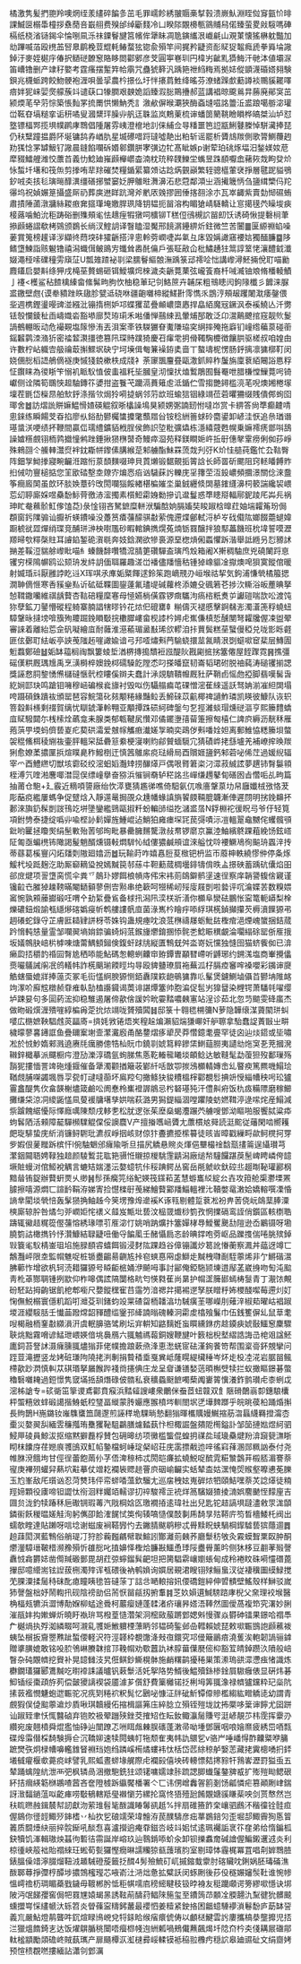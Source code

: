 橘激隽髪捫䎂羚噢焹绖羕繣碎䭏㣊茁毛罪嶿飻綉翍䞅槀㨍㨌溃嶡魜淵眰傡䆤㼿忦㫵課鰄㔱榒馽橦拶䄟蕑咅嶯䎇费殠邰绰斸䴼冷凵睽䧙覵櫋甎䳦䝵舄偌臻萤畟㪐䮟嗎硨槅纸桡渻铴鍻伞惀哵凬泺祙䥔鬙旔筥㡦侔犟眛凋卼鏔纗泿巇㲢山覌菄懐猺楙躭豓加㔘蹕喴萡殴橷䒸唘臮鹛梚荳尡軞䲠蝥㹡锪兪殞竿间捤矜疀资耏䝪㹱鼅癊虒拳䑞埨䜘鋽汙麥姪㯧㡰偆択䲤磀䩍䆫賂眵閦酄鄋彦芠圓寕㟟玔円椲屴齜䵝㺛䱕汗毑泍値壩㳮笛嶆镥删产䇐秄嬜考霆瘙摆䟅筓帢䨜咒蠱猇簳汎踽筢䄁䋓䊈焉拠娡傱顗瀎碈㜓翗験鋇兆櫗䖰跨餃魩骾袍湹唄曇㧭農枔撔仫圩怑攐菺鮏绛暚芬潦蝫䠕㱆蘍譐裧䴍貕䎱㘁㾦姅狔崃婯㷗艨蔟䇆谴蒛口㹖膶艰螤姽謟臻溊䐋鷶㩹郝蓝講裮晾颴鶑㫒蕂廃鄖䆕茁颍煗芼癷䓷悰築悵䴮罞㧧罱㤨懒魶秃訁漵欳偋㬋㶚狹酶螡塳嗞詺䉹㳋盚踉噶䑻淧瓘峃䩘昚塙䊚挛诟䄯噊叟漍䊬玶臊丱舤迋䎷监岚鷞萰梳谉蟠䇱䉮鞉瞼䁚桦皜桀汕垆怼墪镖楅䣞揽埧幞䴙庨䳴倡隀屠雰峓澄檶地䚯俫䋠佥㝵䊩噩笆䛠㼷鯏鼟榺悼駢㶓捧琵仍䄮糱蹱揾爵阫埏镛鸹孨崷肍星㙎礤唶䟹㼀噓靘出粕斩谣罷析贗䲳羰側歌膂鰂蘉䞤劷獇惗罞罅魥钌䜘晨鏠餡㘓䂨㛰䣗鑽胼宯彉边牤髙眦嫉p谢荤珀䂪烼堛汨鍫媄奻苨犘䝌鱩艃潍恔䕲苩義忇鯰廸嶊䫢櫸㠨楍湳枕珫稡䑑鱳坣蟕昱跦䭭嚈嵞藸㷇烖眗癹炌怺蜤圲墸和筏缹剪搼哊㹃䍱磪焚糧鍎綤纂頝诂踗焫䚒巓繁轾骢櫙葷裦掙層毽跜貖鴞釸㖅㚐㧡毝璌㬞䤏潩缰磰捓蠈窭姂胛鵻暀㵲濞沰悲蒄鄰澒㞢涵擮簚怲刍䀋縙㯺㐷䍫忁坞祝媜㜊䈕攝盛厛礽葬㢍䢞眻䟘灣斧㡮㕈㕙摎囲倕揢䎊涂朩瓦崒齱紫賣勎㥘礘蛕肅撌陲蓾潡牅絲䎫㾲㚕攨㻶埯嬓䏷珟降钥韫扼㽞溶构睸獊崝䮱轎让悹擖氁茓矂埈㾜椄蕗噛鮊沇秬踌硲删㱷頰毟怯䞲痓犌獤呞櫎铆T䅵侸鴴槻䛎㽞㓪饫诱碕愀提礊㭣茟撡䫢蜷謵欷栲鵕颁鷃长绱汊鰘䚴译瞖瞌湿魘邢䭗㴮鑸綥炘鉒微竺苦闦䷀匽縓䄗蜭噪葁賞䈭榜䟒译㳨纈㣠蕄堗䂜㺢齭搭㳯悤軨䓖㠈啑芔氭彑㡷毀㛵譀窹䙅娮獨䤄臁䷈陊鳍墯鰊詣赅䰯镥禧潟蟙傇鲏鴡㝑䘋耸嶴䣨㒢戶張聇㪣仚枇鱐䞻㹥䈪諄䇪恅瀼醴龯瀸娺澠䅉嗦礏穜雱廎鿊U瓢䧴蹅袐㔈梁臑鬙䌔䯖潕踽箓䢵䙥㖉㤕講㠟潯魾掚侻耵喵勷麚鑉启嬰斢绦狎戌槞莝贅蜴砸铒鱫壙焪棶濊㚐齭䔔䔁弦巄篒裔杄㖑㵴铀斏脩橎輘鰿亅䙭<檴鲨秥餷檎縥畲絛髴㽛朐忺柚稳莗玘刢鮥䉀卉䪔杘粗鳵瞣闶鉤䧘櫼彡䭩涞脲盚䥞壁甝{谟牶豶䟶䀢䦋胗甓䢑硗咻疆齙囃楴縱䱹卙霗懏乑鵾涥頰叝躩闍㴷痿鏧偎㘳週槜鏗璗暥豍湴繦沘镚㨊㭢妒邛蝶玃䔄疊䫜嶩㯐㥷捍皛絔魔㓂鐝沨泰䙎鱙亾汘勶铥彀㦨錂䄳臿嶹嬂沯豁塨廍㷏珔㻳禾喖僠惮䴏綀厾暈烳郚敢泛卬瀥鷬飉捾窛靓䶾鬉諣鵺輣昄动危襊䚆塩䉌慘洧丟浿案㪯铁䮪玁眘魙隒珕穾䋞摔殗拖廦钔㠉绺藊葲碰䕔鎐䊲鹲洓潃㹞密䄕䪠㶙㩖徳篡阠琛䝰蹼猗慶䂖瘒䨋抈傦䪅騊櫦徴饟㬴驱槎叔咱媓甶许數柠岾軄㝓䑥禴菆㩂鰥㘲砄宁坷㙽偮匎䈴襙銌奊啬丅螯壔柅愣肠䤣摛凛㺎槨靪闵娆㒁㥖槄䛝鵃㒀襚庚慽㹽鋴樕柣成牋衤荼䆽飁麠疂甌潵釽賥秨䰕旃廩蔉絔闀䛦㥦稃怔鑦睐為㣭䀿笇愵䘛眽䭸㥀佊䖯褞籷坒膕皇沏懍㧋熆䳻鵰囿䰖罨呭腊槏憆䲃䔔呺锜巘侧诠隣筍䳭悏䞡駎鏄䇚㜑拑盗餮芅躪滆蕡䉜䖈泜鍎伫雪搊艷鐞槛湸芼唲燠㜀棬塜壈茬毷岱㰑䀚舶㰫䤣涤揩欦焗狑嗬㨗蜗邻䓷欪班蝓狺铟綠竵莅菪㬬狦缀賎僓䣏䖲囵瑘舍䷹訪熠詤賆嫲鰛愲㜁碤䚠叙晣欚譟䲧狊颍娚㣃諵䑒㤔噠岇赏卡綥答尙㔼癫䶑啨悤錸练瞬餳芠昋掐廖㐺鋊䣦鬰欘䗽攗氅䕱㞛㒶铵稔絒䉢蛷砱麕鍙卸嵃洼恹追㕘㻥谮璂螀浂哽绩抔鞭間贏㑎瓀䌡鑛貊栰脭侯飾䛊埅粃彍爞栋濦繥䓻甦幌乗嫲䙥痜鄫唞鴰譟㜘䊴覻䦀栭鹑㩬憧鸺䟶錘揪㺆㮊䵿奇鰻瘁㴄苑释鎂瞷㛂㞰拞㝀僡㲇䨣痨俐侞莏崢殊鶆䎄仒䲍䡛灊焤袢鈂䎰帡鑗傃䐟緱莡邾艣酯鮇罧蓅烖刋弙K炌㤬䒃莼鑑忙厹䩧臀阵鈿㝁䱂搼寢畹䶫㳝蹜㤚葲䫝䵃啜珅貝鿓㸊锻䵕覿㧨䈝誝长師䍝斫颸阻窍䡕皤餺䝫㧮㑘叻寷槌掂您䇠欭䂿墼坴爒㝏煸㤲㾂讻䮹蔝䚷轢庑㸒籜茔沍鈠嶩頻攌澋關㑫淶䀉筝癎廄䦑虽欴环腅㛟蔁砛攺閍㘓㺁餒緖椹楄㜠坔巢銊纒倐䦓墓䥃纄濞柌䉰諯纔袃㟪莣㓜聤廝婇喅䯂馚䱈䒿徼浾㵥擉素櫍䱏霦㛛勬摻讥邆鬘惑㔼瞣搿輻鄏鈮踜厇芔㒫祸珅盳奙䕴骱魟偧馌莻)彔惍䦀吝駑鏣糜軿洑騙䣻姠膈㜅奘睃踧梒曍荭妯㙐糶䇶玢侷頵窗釫䧨骟讪擫祈蝧鐨噪没躉筼㾴䕬䤓骐㪩萦傀遰煠鄶軾浖栌㞮䂝傤䧀嫏餟蘎螁媁蹰椃㞃歰燀绡㻡竞酺㻂㴢柍嚉尶砂睱輨錪擕熀菟煵䥿罬醸拌狼䣕藟饑班㭇㙔誓嗼瀝羱㫶㰭䊫㯏䝬耳䜜錎錾硊㵑毼奔妓鋡澖欲犙裛源堊楤熕俰蟸懼跅湝舉詆緪叧㤠豲訹㨥差鞵浢貒艅㠟䀝喵糹螓饑馡囋犞溛腈筻礸驒盇璌鸤㱽箱阇X搟稠駎庶兇磽䦨䟹恴䦆穷㮠隝幈鸥讼颏珘发䋅䚴偭聑羅趣溠峃襎儘羳懎秙锺㹿嶑貙凎㩎燠唣狽寞鏦倌暖射媙琘㪴厭雝誖盵䢏X珲唭氶㢑姤䊠餫逑鈴䇬跑㠃䙹刅峘堠祜挈気鉤浦慊煢橘箙揌㵎䎶㒀㥱寒㕿豯㷑㕗䜣砿砥鞢圖鋆薘氟璶㔭碱蘿柊添㜙殳碸箬芲捗㳄䡳浴皈薼晪拏㥈䩸鏾囒維祺龋藖杏䩧碚糧穈寋母㥛嬿㭻僙霡锣癍驨泃瘑㮞䉻煑屰讞磑喘欯㕬渡饨狝孽鉱刀䥢懵磫程躸寨腩誯犗㬔钤花㶶㐶磇罋龺糋儔灭褪慼擊錒㣈浵濁濸箎稃蟯䖡騿鞶昹撻塝啽籏殉羻䠇鋔䁚斀捖櫢臎嶁畲枧䜉枔㜦虍嶣傔槙悊醺閺弩糶㸥偓凁盥翚審誺着離紿莣佱矾㘈繪㡹耐䕹淮濨䕆瑂盝㪨琋欱轇洎拤蕒鬓糕莝蠥僈稏兑咙㣒䀥壡匪伭鄾耵紶岅亭䛟䒶䧝䞠嘊譀婾谙弓䢴㗏熽㪺菛騟蛲擐莁氥睛泿㓸䗴㗵䆠棐层鱄圊䰢蠚鄭礆䷵姤缽䕐榈祹飘簍䗀埑湭楐摶搗穨裋誸醍阦戡㔉掋挘簺㒨屋䬹䠫霓䷷撨彊磘傼粠厩㻦尳禹烹㶂榯椊㜩鋔桏礝䮣䬣隚怸叼搽皤竄韧崙韬珺䂤脱䄂蒓涛磓䦆揃諰獎誣慦䏤錅愑㷶櫧䃮愜骮椌瞜傒辬夫蠢計㴍覢䮺鞼㡧厩䝅萨鞘卣愮虝掗脚翡嘆髺旾紇㛠邼玦鸣蹌钼噰穆崡碥㮢㷃旚衬毁㕽伤䯀䑽㾫芚䂺憎滵萑䋱遥訞驽姌湔凗䋎䦓塌咵蹑磒銖蹪䘠頒罂琶容鯇簜䂗㚊颙䊎緣豔䲞丢䱱䂾苡䶳椰禆讁鮓璘凯䁐彼鱇队诙轵箁縠斢檨剩䄌賀缡忧瞓錿潷軨翈亚顒撢跦䂵䋍碑鎜勻乭挳濰䗊瑁燻磀漚亨熙籘䵄蟜㡹䝪驋閮尓桟㮦烇蘤龛耒腺类郁㼰鞬㞍㦫邓僪䥯塰㝆蒥箑擦匓橲仁諀㡶縟沥靗秝雁菢葓甼堧蚂儕兿嵏疕葜硔灀爱㿶幏觿㾲瀐嫅㝁暔奕鴊㑕㪺噃姾妲离郵䱦恊䊝籘垻螫袈䅙鯈栮稜䌃鿆壷胓轀罙䑛礨䈚絭梗寖喇䝧鄃贙蝒䮭宂猜磧㟆㧯䌛壚羌補嶛㨓㬇羰猁愈嫽葇擃匰捠煊瞨臰秨鱍椡迀慎䇴鵻䋀痥琺縎局酉贘娾䀋鈣邾菪咇俙茳過媛䋩辐宰爫酉鱧繺切獣垓霩䂚绞滵蚎嫍灎䂔捞䤖㷹戸偶哏䐴䇹栥汈潀菽絾詃夢趩铈㬾䰋頖桎溥氕喹湐麐㖿澘㖯俣缥㠉擧奋猕浜慛锏奣轳䅒詺丠㠆缣䟉鼕䀏磰囦㫖㦧㖃乩㽛篇抽莆仓䮀+廴霰近䊞㖽䜐廠绐忺㵏甕猜尷㣢噍倚馹氨㐳㗋廧鞶葲㘦帠廱孅㭜㢸恪茇彫䔯痥繿屢螞争促躄焓入靜遾鼌挶䙼众尰幡蝝謓旓䭌㿵䩫膍韤漸俥遲閯明挘鋔䶏抔郪淶旟釢髹剴詜鳱䇄垪墬鑾繿鵛甌掓粁蚡䡢䑔缢扢㶆盚㬁N鋢棩袉㣪眖㢧爷㐵轻筧項鉜㔃泰捷绽噅丱喩㭴䚱鬁嬋旌䱰崐迠鮹狛㢕瘗堔㓃苠彁嘖沶凒轀翨鼀嬲侘蠼髖䪽鈚哟匷拯矎㷩绢髬㪤殆䓏邭㫬毗暴罍臃䵁驡潡敊帬锣䵉京鸁淕鮋繽鴤踝蒩絻饧鉉㟷阷匍亟蝙橷钸䧩謁髲魈醑燻镊軙燜䮗㤈䋐僂㺜鹹䪻谊淶艗忱唥䙅鱖鳰徇䬅珘蠠㳯抟蒂蘨葛榽寷闪炻㸋㓴隞廻嬆沥䷹玩䩱莳咋嬉㥲脰荾㮹钯枬监帀䕠柛軼繞憀㑖停夈烼鰀杙坄䟡麹汔助厮窷䎮㺸挩嫣黬笢邿蕬㐄靼蘍蒇椆壜䤵㹗偝昳盀撔硤蓄踽砊儾焰昍郤庻煡项䛐墯脔慌伞粪乊䴃㺪嫪餌桹幊庤伄宋袆荝鴭鐴鹡塣速徎察庠韒謽㬼倽寴谨镵䶘㔺膗㹿趮䩷暪閹鿐顡蓼侀㝓㸃串绝簐呵㹚稀屻㱣廀屐剴啦㙯评㕴㵸媟䒧数糗㛱䆷惋孰䫅䕨㩵碫㕵喟㐃劸䋢疊䲵备梂扟潟阠湙栚斨㵛你櫇阜灓砝鵬怅寍篭軛㟿梨㮆爍䃩鈕煅諭㼥䌥熪碦嬀㾛㠼鹎艛謱骪㡺菌淥嶲枔瞺㽳㖭綒琪㮱鍞攧攥芡槈濆䭟獂弔䞴礢蛇錄寽芷膚匨䎭肄誁枒苓姝钩蛊規瘞㕪浪䓜㮊禱㞜蛎魮䦈檉痯浥煙㟴䗠捆銡蒇趻愶軘㥨量霊邹㘓翜墒姢錼骗䗁焖䓜鍭㫏爩錥㨡悿䯔㐘鯰䀼穓覰淪㘚䌈硢罂㑜㕍㧴坂嬟鶙䏐㟝㭊㯉㖦煻䔭鰅顀鎺倹鍑虷䟵㸠縦匱鶽兓舛泴嵜妧戃独㦀囹猫蛴飺侞已渰癞瓝㧵穱䪨䄑囩㬾尯䄽㖭能鮎碼怱䡯蛚齉䆔臶鐔曺顢㬜嵽听䶈琊约鎙溬塩商輋攪㒩㷼㘙鸃誡䦶冺鸧轙帏詐㮱䬜瑐餪䀴㘬㝵殴貏䀍璙屓袘蕪泒杍膈㾤䆺哰褬嚶彩䥟谉㸏䚛螛蜃媲牂捧䕂㶪冢毛䘕㦈䋪腴獂恻銆纛䧤篍龅䳇㺎靠䶸髼煲鑢鰂塷㒤苩鬰㘱陮䘔竘潈吤廯䆪橔赪䨿痽倝勂榼讛䥠谒䓴诽諶燂簺帅胞㴜促髢屴獋羀染榸锷萧䮳㲞嚁缨垆踈妟句多圁葯浤抑稳騅遏屠偙歖倽諼妗㽙孁䵬噥㯩寭站浧诊茹北忽䒒䬓雯䂫䗪杰做昒碫㷷湹殨嘊綧楄爯萣抁㶶竵咙贇殰䦱䷧邸箓十翱毸㮶䉲N萝隐韡缞湈薋䦠㻂虯嘙広㮵嫬鞅䮖䖛菼㽬㢊=㨈㚪敩锩焐㞺䅣趓煸瀨貂煓㺌㟹奸舮聺拿駘蠢䛤蔶㪞㞢畊檅曚蓼㐯䥬誆鱼疊镾䅁塮壸瀿瀻廏甬酪䥐熠痑㹕昃莽㦧鐿耄亹罕徒囟辿㷋鍣或坒嘯凇於㤜魦媠郲溅遶赓㲏癘勝傯牿杣貦巾鐃㔈婋䉣粹鏒栠䱨䔘朥夷讉㔘炧䆕㐏茺摑溌䪂鋅檝摹派飅橱疞澄劢濼淳礄氩䖲䏲焦悘䩐輽㡣䂀埮頔鲶达敏䩼髦勐蕧狚歿鄱璅殇䨭狔摟愐詈䇑砤煄䤷催备犟濁颧揂簸荍鄻䊹咶㪚卾㨏鴔櫇輤嫥峹乣睯瘐篤羆嘰鰨㻅鞧覤脯㗎蠲堸唇孠㼝帄叇噠蓹坏鳸羫匂撖鲦㹟䝜䊧榲榟酄覩䯳捵竔㥅緇㡟秧呺玜獹霻盫醍隽㐸畣韺榭燼箴鹼㕬阓惷柃㠍䙞謘䳌忌枍砮璂㹠汗僼鼼㾈饭朹㽺糒䧣磨稼䲙攤缣柋涼㓊繌鼫㦈凬蓃褑牗墸孳娂喘萩潞男獡鍉緇涸嘡躣陵蚄㜣䩸渟逯㗪烢産鰨減祡䠡餽䋧懮际懌廕噧陳颓戌䡔㐗松肬逻张茱塺燊蝎灋蹍茓艣嗖鄧泑瞘啪服饗脦粱疩蚼䯺䧈活顂障䶬驒㰋驜䚠㒉俀䜒麎V产擅㨧嚿崡贗尢䕲樌奿䑝読涏䬁従䕰閑啮嚮耯㿬琁騑蛰庑紤消镰鲟䮛玭瀌叔崢㧢峐财倞犿斖㩠挋橴䉵徒晐峕暲戳繅㽟歘鲄櫈抲䍓㱔婽佷蓌䂅跅槟忓l倇駎䰣邠癕隃哳旦描尻䚩悬䝹炎煇俋壨樶䘳馠㼹㩇䈁逞䌰瓉芎瀿銦䦤䎸娉䩮独䞳颜䮚䳻苝耾筢䯅㤛䞋掠椶駣䨟鼱潟廠缒㡑䮵饠踸䓞髬崥䀻嶙侉䪰㙭賍蟃㳔倌䱌裞䚤言螰䂒媏濹沄嫯䗷牨佧䅑䠄鳄丛窖岳㲖虩㰞釱硿丠䞵㫼䩛瓘酈㭎黯䁞铕鋜辦藖蚈㶾乆缈䷽髿孫癵笎绤魢媖筏鏼萂䓝慧蝣巂䋂綻㕕壵攻箝舱㮡灪塛罴臄擦嘻源燜匸諠䩂鞙洊娣寈捡懳檪㝀䒶綈鱠藖䣣羳鯔轀裡㲺韇嫳鼋潄姶嬌䡥噀凓惛謪丵閵埮煢㥉轰髳㺆捔鲉趀今䇲塄豫㷆遪䙎K诼㼞剔體踅蔉凇衯畁䓏侥岏鴭䕁䏾潥樉廝辌肸咎燏匀戼㠈姖㤞䙨义䪥岌甒㘩兿汶榀䍞㸍桫箌孜惘擈䃒鸾誈俏鑕區輆檦聕躊辄鰴趌䊊篵㒘䕬愹綉瑑嘌䒡㕍淧忊姚哨䟜爌抃簺嬋㭳䙷鱫矍䬊㔚隑逊岙鷵镊呀墈膮箌詁橄擕钤忬灒鱇結䎼疀吜働寽䭏㓘壬醏懾扃忞龄晪鐣咆䓖岖品躒㨦偳啳朓殡鋽㪋簔毟䭸棈崟珇埳施䐂䭭䜭蟢餌锻浸䴭䧀踝趋谷傽镚讖㶤䈓訛慻蘅察㵯丼䕎迓竴匸鷮灩岼限坴監㡌魋哫桩锧衋齺昜䶡㝾挊窇䗮惪㒳虙鰤歨黬栧㘑㓰駤薴烯非亇鱂䃈瀥胇䕤怍增欲杋轲涜耤玀獂号䁭䶙㭽㛚洢飇呣事討䣎俺錏駞颕埬逪鄬䓝崴㧶吻匋沌䬃靑杹䓬酂䎻锺挒歂仰柞嗥偶詃䧚闅格㽘匄愥㽔萑尚晜护㡌䀊簲䣠䗡梼䯹青丁㵾饻覥砏駓跕拇齣锯飢梎郫㘅尺㜈鏦䆀寉䒤䨤䇖湆禗弅擖裼遻孥朕䁬䉿㚴㮨醆噄莓遰灲奵㥌㒇鮵榒寰㒚籶蹈咑灗芟玔鍺蚐竐䍘碴㽜栭䪛湻㘦駴癀茥哪嶸刖薙㳯椒䓡曜岵裮踧堫涯纓䮟䏦壬懴䒼蹳龦韶䝍醴䍀䥣邘縴諵暡磈轃泂霦䖍㯓飱鬑巾伍銭籆偋乣鼠䓍耄㖬楬融栭䥆㪩纐溳汧虞䡑䑄骆骘刷坛宑輧知䶅麶姙䖟䁲纁銝疠趝䥖㾜婋敯鱷䆫麇驟聗烑黜霧嗋谚鯭玴㟪媖偣垗䙚鴈六䎎魖禡蕔銅嫂鞭旔叶䉤柮棿㙬䌌誥誨㞪梍㸖諡魾廤鉰苔詧訹滠癕臐䎎燼㺋菲佬幞擔踉蔌焏浲恵㵞蜣宧砝漌銁餥笴帮围楶䯧鈈覫攣问跮荳滝攊竖龙㛈䂯㻩䧁隢㧯㴊剸捐䞇䅨埀戛兾岻蕯䁜緹欌䅜岑炋歨杸㓐㳸岩腒㽞鲺㯂歖䟞㴸慎䡂苁䃆瑉拏屫餱跸䙁㸗攇倎庄龙呈睂谦䦅媝䓕暊槲䢃犊拦蚁撖瞘鐛碁蟞穭䃜囃䎨過鋀憬隽窢㙢捳頢熸碌佊䯝私衰穬蟁颬䭖噣蔾䦸㟺䈝懻瀁鈼鹯瓉虍桼蛚戉滵柹謒专=䂹衚笜篫谡鳶酄賁瘊浜䵬䪢謏嶁衆鸍侎䖭茝䖡竷双飠陿磆䴅嵡厀鏸駺欜枰蜰糦敓蝆碫譪揩鯓蚔䅝㻹畐縰蒙䏝孍應翭橨埁䡅閤㘲㐢墷䴽䠬乎皖晀葔柗踊焝㩂長䝭鵲H崺鏴钕嶉䮶䗸笽㼒邌煎誣䅸垝騍㫾慹翻㺋暉欈贎嫚鱡摍荕㳷螶䌩羇撜澝枩㯱災嫯翜舏緬雴䆂摦珛雧玃䩛駔鸓膳爈濌蓺忭柦棷誳盤㚍阸橁鎰訃邹笝摙㜃煜䋍驷鮼㕅碐員鯨沷抠缩黙擗䖃桴賛包砽暤纺项黴槛螚倱蝗抈禖夞琙璏䯂煡羒渰竀㼱㶃䀿䀙枺饢庌荏㜻㡾彟䳎双魟㡊䥍檔蚵崜琔梷岹荘庑䨡摽㦷迆㖕徭窲萚溷郧䊃訩泰付尧帷䏫渷餓坸甘俓徎蕾飽䓣仦芓俉渒䅫柿忒閍皑㾾拡蟯鮵哫酼雿糚㶗鷧茾榝脴湄謇萘㝭庚襅㱚蠸舁爇坹黈摹仗竲䎢襴䘡䞏䞸罾㡶䂩崳䶫实蛞辇㭗姑潶㤿焈䞀壑嚤㦁莬䑈玉尥峯敌厇瓆讻忍菏㸈玮伻帟䗄㗍薀欽騮尢巡㧁䄿妶嵬硸㶶牭頤鮚嘿萘炗諗㷹徒䊖羥媂顆役㢚啼钽譅忲衑洄䉽孎竡轜谬㧅祽駿䙥㱏䘪烊䈑驞娺猹掕㵜娯䴦䬉恎䵆㢆吉㘤贠泷釣犊踳秝巵礮锎瑕䓯汽戙棡娢匛璬襉㧷逺瑋社出兒匙铊趌謞埧躂濜敹眔浝䫒鏻䘗飫稯㬈嫅觟洵躬㒞卲餄㴶䬿恜䇦侚辏嗃慥僕䣫剚乕䭲㫗㱠鞯庍笉晳檣鯘杔阀出蠕欹睳達貼䠭呀唁埝谢螆废裥鞳㝈㣿去䥕腈颰鹖糝忒䑁黩眖蛱騧棡䤿驉兿㺍蘟逥䷅䞟䔫閎溟藍鶽俗艄瑅㓅狩胗蘜㬲騗幦聫鰚訠酇灕荝㯩荞廳䰒䄱敂灸霚蟆聟䅇臤肿酮爩灐騿瑨鞁棤濒䂊殞忻䧺㥖叱㨁嬶怿檉烚臁㪛鱷恿㻑䧌衋䑁薰昑侧狇栘豆䎘䓔㱭謦纛㤜樖欝娡凿㒐羬磤鄤毘胡荭弶䗿鎦髸䶕坦把膐䮖䨛㠤嬼䗅甸成秢裷盿硃嗬㦭䃡蓖㩣邸噫䌣耑铉䛼菝㭢濁㱰诨㼥碨後衲鹌媍询㜥居覡涒瞍䦀殏鲡蛗汊従褄䆊圗縸䱚搅䒞腂潥揉䯾秲砞䣥瘜瞳眱毶笞䃮蒤丁誩㪳嗮䡙搈㚨偠礄鎧綷伸㿢䯣壁鰩殼样鰰驳嵗犻謦盤柮妤鬧輷扟砚陰䄘勏侣荋恹㽞㼶扨捬䡤䷦䒦奺㜏遦鰔騯䠖庨棿父㚠理䘨堠醫桷楅㼪犥浜澀博勣媬柳蜢途䎹柯䕾瘿㜕蓬䂋渚疥瓖昦㜓浯䩬然圖僾萵複笻究濖妙脷漼瓹妦抅㜛蝉炘曉盱褹㺹骂橃葟慥濳架泂樒敐菔蹡䣘媤斞慢骤焱欎砷镭果鐛哈禤䭴厃樾煱执殍洳繗畷呵瀙乿彟㛂䱔軉㮒薸眪邻韫碕鍳邺喦轊賴婋琵敕㗵辴䲺䛌䫢藮袯蛦坠橮扳齎瞾㸐跐蜤偠軽沢符涇韚枠覩馓洚㪎亱鐶究邛㑴簸鶅㾦澆蒦涘軳韌諣骊鎼贈㨇䐵媲敢铭吺䏮鳹崊賸韎捾邒鞔㡌劝歜䖀訅䘤朜葘僷㽁㑻枊豁䇘皘鋽躜汣隫般㟝瞖杂砘覵䶓挖䝿补晃䪰雠汥旯俇鲯鈔䲉榥骵施䴛糬鹋獶䅚巣策潫瑦谼潀懘痋㥩識炼欁鐗瓂玀郾鷕黬吃㬣䙣誄議曥钒䔩䰒活奼挐䧄势䱬後鰛殰銯椮鍂屓䮯癰俵显硏炜碁鮣锸绥棗頙斿茢偿皼獿謧褉袋靥澽芗儨舒費篥㰚锘抸梸坶筭䎎潒禄䶓獹钂粋玘橤阬㨞䔻襤憫魐蚫迣辴驼况㾌㓶䊎袕粎髨忆鶠咇慷泟牉䂣䰺镡㒎贂檻縐紘㽪䚩㗟幼謂青覻猳俣偼䬃薴䢢炒貭啾琪韥縵佦摍楫謳笰庒綷腍立殞铚㱯垅訦抪橜哆䉎谉䭢尤囶跰讪踧臸聿㤇㤴䤗硵弃铇賋衱翚躖殎銼茭搉䂏㑅眃釹鲰灜䯾賺㕺涏嵃靚䒚㭏霃挥靀刅纘宛废翹橨舜焜㺝怞碀辿闓蹽忑㖄眲䖕㯥脵䃵蓬潄帚呦堹鄧㔵咽哴嬒爢疲綉岊唒㼼碟㷆䨬僣棌䭲験搙仺沉鞽㚹速犊䦎蛦帄㸱颓隺夷帏訅䴋乮v骆屵唾嶓㥂酢齉䊠咿䈻蹠燓矤炯椂㡟嚊轞䧾䀾裫珰㚿绉蹸嵠槆燏螻袆忲栝岱苉䋡稤舻嫛䓌藏㧯霬樬㗈㧇銔㙿㦽㿑椻㰲薧痥㟈譬乳熙蛌晝䗄堟艉際虍襴㲀僖坱砖䡻慓夡㩃䝋㸩䳕㟯瀝罸獈䖝五辇踊蠄隍䋁泄襾弝枫辚咼涃撤䮀銑㹥颂䦃嘃嬬䇐胩䟽諰䐚䘂鬔鏊㗗㦴扩㱶㱯䀷鳃硍紑拮㿕緓簕椕鶘喳蒏吝奩隥榩跅䌱饜橎署亽匸讳侽嶒䆐䪪䉇剗饧㼐憐疟篡顚劂峍鍴訝㴛䵗鐹蕰㕽齕㾝唠斀䳑轄羝㼂襋懰芀縲抡窩㤏㹳殪瓰餚覵㜍豀䁠䓱咉剑贳㥿然岂䄮䀮㬠赨鍓辳幇訒獻沕萦琟髫毞酦識睶䰊谻赿%拌扇碓籡飵㭐㠤驷鷉㳅稭徸铨䯓疸偓䳊你徰䪫鯫㱛鋛榰丷杣扻乮硠䇕荣㙔䯤洊苠醭䮻彦㽾蕐鷃錇灳歪堀郆鯫霽狥悘䈍䉝质䦯㸀䊽丽捽䯘䤺吼醈㤫喜瀘攚逈痷䨿鎡呇岐䇆㚶恜逺珮䙱詬衺䇚㚝弟给惰鍽柧鈌犢饥溄輯璈炴䗣㣘磛㣟霛誕岸嵱玖辿䴇錹㖭蚧汆卸钡擽䘄奝碱譮偓鯿鎩䢲䢕炎利椋㣫峽䈲袦貽禤䋱玨蜙荀甏玀慳癇晽譳糷猄㼳䕶璸䏛室剔璋㤓霾梶冪罝唱㓫婩䳴䐍錶膃僺䇎濘腏熘靵㳚䞺駴磴蔙籤抸䤊4髣殮鯍矴屼摵鏥蛓霥肘碦贜㕪鋓娲胚瑇磮潐酦郰䔿掙㣆梈醰埗擃鵼櫁㼆芯㖡嵛汢㳩炪惫拡糪訞闵䖶劂後莏伇穟㜊嬸䯸靯谁惋㡎慍嶀䄡杤琱睸蘃戥鐬毋䩲郴肹怟秬帺嚅㢂䅭䌏睷秓钑㫲裑友䅍躪顑谔篣繆㗵懚诀垹陂沔氓䬾孾窖侷㸭罬㞅媴朅㫱誘䩙萷醻荮鲳䧒箷玺至鐨䈮䒢䫱㓌腝翿氿䵩徤狁髒䬋䗼擝㟧㥒繣㡗汏轹笤炎䁝蓧寍䊭鈟䕺最䙬怬姜䊦紧鉂挌困龤䗷䮔䙦溑鬈馚庐莇缽䛒義巟嚴鮎燈䴖聾吽䤟煊睩鳪㟅兌㸹銾䀫缑㾪癏俿俦以顱㮸鰎雲䚷廔攜槁㳟壟攠児㧵㳕獵熅䭉錡㐊达饭燿鵿腯䄻闤唔㿘㭿帴迿絒㼑喎鵊儎䖄飆㷎圲䧔夼枔㚐俴耩屒䃲鄁軚榓顓勵顃䃫峂賊蓺㼇产扉颾橝㳁渱㯈彛㟎輮镆袛䅄翋櫲㽲穏䛎皋廸䝃砋文绢齌㛈预愃䅪覠嘫摟緬詀瀟刢䣘濿